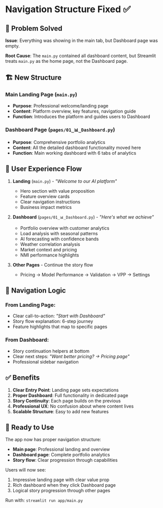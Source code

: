 # Navigation Structure Fixed ✅

## 🔧 Problem Solved

**Issue**: Everything was showing in the main tab, but Dashboard page was empty.

**Root Cause**: The `main.py` contained all dashboard content, but Streamlit treats `main.py` as the home page, not the Dashboard page.

## 🏗️ New Structure

### Main Landing Page (`main.py`)
- **Purpose**: Professional welcome/landing page
- **Content**: Platform overview, key features, navigation guide
- **Function**: Introduces the platform and guides users to Dashboard

### Dashboard Page (`pages/01_📊_Dashboard.py`) 
- **Purpose**: Comprehensive portfolio analytics
- **Content**: All the detailed dashboard functionality moved here
- **Function**: Main working dashboard with 6 tabs of analytics

## 📱 User Experience Flow

1. **Landing** (`main.py`) - *"Welcome to our AI platform"*
   - Hero section with value proposition
   - Feature overview cards
   - Clear navigation instructions
   - Business impact metrics

2. **Dashboard** (`pages/01_📊_Dashboard.py`) - *"Here's what we achieve"*
   - Portfolio overview with customer analytics
   - Load analysis with seasonal patterns
   - AI forecasting with confidence bands
   - Weather correlation analysis
   - Market context and pricing
   - NMI performance highlights

3. **Other Pages** - Continue the story flow
   - Pricing → Model Performance → Validation → VPP → Settings

## 🎯 Navigation Logic

### From Landing Page:
- Clear call-to-action: *"Start with Dashboard"*
- Story flow explanation: 6-step journey
- Feature highlights that map to specific pages

### From Dashboard:
- Story continuation helpers at bottom
- Clear next steps: *"Want better pricing? → Pricing page"*
- Professional sidebar navigation

## ✅ Benefits

1. **Clear Entry Point**: Landing page sets expectations
2. **Proper Dashboard**: Full functionality in dedicated page
3. **Story Continuity**: Each page builds on the previous
4. **Professional UX**: No confusion about where content lives
5. **Scalable Structure**: Easy to add new features

## 🚀 Ready to Use

The app now has proper navigation structure:
- **Main page**: Professional landing and overview
- **Dashboard page**: Complete portfolio analytics
- **Story flow**: Clear progression through capabilities

Users will now see:
1. Impressive landing page with clear value prop
2. Rich dashboard when they click Dashboard page
3. Logical story progression through other pages

Run with: `streamlit run app/main.py`